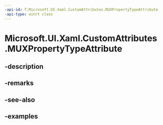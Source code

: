 ```yaml
---
-api-id: T:Microsoft.UI.Xaml.CustomAttributes.MUXPropertyTypeAttribute
-api-type: winrt class
---
```


<!-- Class syntax.
public class MUXPropertyTypeAttribute : Attribute, Attribute
-->

# Microsoft.UI.Xaml.CustomAttributes.MUXPropertyTypeAttribute

## -description

## -remarks

## -see-also

## -examples

